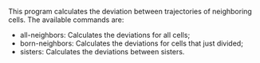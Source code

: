 This program calculates the deviation between trajectories of neighboring cells.
The available commands are:

- all-neighbors: Calculates the deviations for all cells;
- born-neighbors: Calculates the deviations for cells that just divided;
- sisters: Calculates the deviations between sisters.
